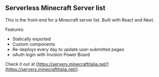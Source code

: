 ## Serverless Minecraft Server list

This is the front-end for a Minecraft server list. Built with React and Next.

Features:
- Statically exported
- Custom components
- Re-deploys every day to update user-submitted pages
- oAuth login with Invision Power Board

Check it out at [https://servers.minecraftitalia.net/](https://servers.minecraftitalia.net/).
